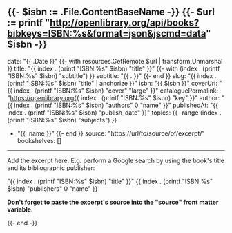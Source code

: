 {{- $isbn := .File.ContentBaseName -}}
{{- $url := printf "http://openlibrary.org/api/books?bibkeys=ISBN:%s&format=json&jscmd=data" $isbn -}}
---
date: "{{ .Date }}"
{{- with resources.GetRemote $url | transform.Unmarshal }}
title: "{{ index . (printf "ISBN:%s" $isbn) "title" }}"
{{- with (index . (printf "ISBN:%s" $isbn) "subtitle") }}
subtitle: "{{ . }}"
{{- end }}
slug: "{{ index . (printf "ISBN:%s" $isbn) "title" | anchorize }}"
isbn: "{{ $isbn }}"
coverUri: "{{ index . (printf "ISBN:%s" $isbn) "cover" "large" }}"
cataloguePermalink: "https://openlibrary.org{{ index . (printf "ISBN:%s" $isbn) "key" }}"
author: "{{ index . (printf "ISBN:%s" $isbn) "authors" 0 "name" }}"
publishedAt: "{{ index . (printf "ISBN:%s" $isbn) "publish_date" }}"
topics:
{{- range (index . (printf "ISBN:%s" $isbn) "subjects") }}
  - "{{ .name }}"
{{- end }}
source: "https://url/to/source/of/excerpt/"
bookshelves: []
---

Add the excerpt here. E.g. perform a Google search by using the book's title and
its bibliographic publisher:

"{{ index . (printf "ISBN:%s" $isbn) "title" }}" {{ index . (printf "ISBN:%s" $isbn) "publishers" 0 "name" }}

**Don't forget to paste the excerpt's source into the "source" front matter 
variable.**

{{- end -}}